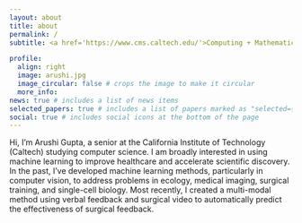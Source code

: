 ```yaml
---
layout: about
title: about
permalink: /
subtitle: <a href='https://www.cms.caltech.edu/'>Computing + Mathematical Sciences Department</a>, Caltech.

profile:
  align: right
  image: arushi.jpg
  image_circular: false # crops the image to make it circular
  more_info: 
news: true # includes a list of news items
selected_papers: true # includes a list of papers marked as "selected={true}"
social: true # includes social icons at the bottom of the page
---
```


Hi, I’m Arushi Gupta, a senior at the California Institute of Technology (Caltech) studying computer science. I am broadly interested in using machine learning to improve healthcare and accelerate scientific discovery.  In the past, I’ve developed machine learning methods, particularly in computer vision, to address problems in ecology, medical imaging, surgical training, and single-cell biology. Most recently, I created a multi-modal method using verbal feedback and surgical video to automatically predict the effectiveness of surgical feedback. 

